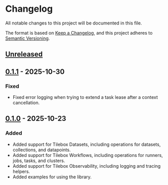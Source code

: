 # Changelog

All notable changes to this project will be documented in this file.

The format is based on [Keep a Changelog](https://keepachangelog.com/en/1.1.0/),
and this project adheres to [Semantic Versioning](https://semver.org/spec/v2.0.0.html).

## [Unreleased]

## [0.1.1] - 2025-10-30

### Fixed

- Fixed error logging when trying to extend a task lease after a context cancellation.

## [0.1.0] - 2025-10-23

### Added

- Added support for Tilebox Datasets, including operations for datasets, collections, and datapoints.
- Added support for Tilebox Workflows, including operations for runners, jobs, tasks, and clusters.
- Added support for Tilebox Observability, including logging and tracing helpers.
- Added examples for using the library.

[Unreleased]: https://github.com/tilebox/tilebox-go/compare/v0.1.1...HEAD
[0.1.1]: https://github.com/tilebox/tilebox-go/compare/v0.1.0...v0.1.1
[0.1.0]: https://github.com/tilebox/tilebox-go/releases/tag/v0.1.0
